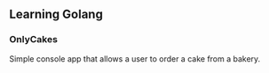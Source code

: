 ## Learning Golang

### OnlyCakes

Simple console app that allows a user to order a cake from a bakery.
